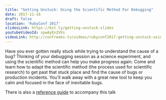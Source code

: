 ```yaml
---
title: "Getting Unstuck: Using the Scientific Method For Debugging"
date: 2017-11-16
draft: false
location: 'RubyConf 2017'
slidesLink: https://bit.ly/getting-unstuck-slides
youtubeVideoId: spwAyEn2VXs
videoLink: http://confreaks.tv/videos/rubyconf2017-getting-unstuck-using-the-scientific-method-for-debugging
---
```

Have you ever gotten really stuck while trying to understand the cause of a bug? Thinking of your debugging session as a science experiment, and using the scientific method can help you make progress again. Come and learn how to adapt the scientific method (the process used for scientific research) to get past that stuck place and find the cause of bugs or production incidents. You’ll walk away with a great new tool to keep you calm and focused in the face of inevitable bugs.

There is also a <a href="/posts/getting-unstuck/"/>reference guide</a> to accompany this talk

